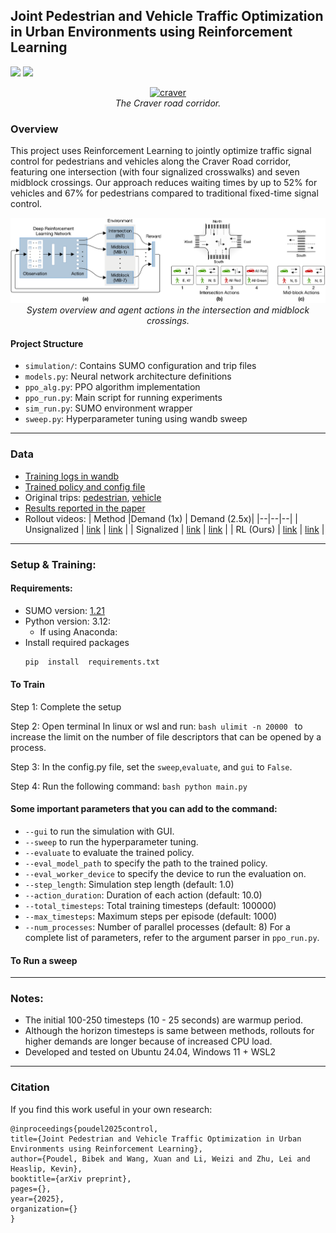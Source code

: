 ## Joint Pedestrian and Vehicle Traffic Optimization in Urban Environments using Reinforcement Learning

<a  href='https://arxiv.org/'><img  src='https://img.shields.io/badge/arXiv--green'></a> <a  href='https://youtu.be/Tec3H72cDT4'><img  src='https://img.shields.io/badge/YouTube--red'></a>

<p align="center">
  <a href="https://youtu.be/Tec3H72cDT4"><img src="https://github.com/poudel-bibek/Urban-Control/blob/main/images/craver_3d.gif" alt="craver" style="width:800px"/></a>
  <br>
  <em>The Craver road corridor.</em>
</p>

### Overview

This project uses Reinforcement Learning to jointly optimize traffic signal control for pedestrians and vehicles along the Craver Road corridor, featuring one intersection (with four signalized crosswalks) and seven midblock crossings. Our approach reduces waiting times by up to 52% for vehicles and 67% for pedestrians compared to traditional fixed-time signal control. 


<p align="center">
  <img src="https://github.com/poudel-bibek/Urban-Control/blob/main/images/system_overview.png" alt="System Overview" style="width:800px"/>
  <br>
  <em>System overview and agent actions in the intersection and midblock crossings.</em>
</p>

 #### Project Structure

-  `simulation/`: Contains SUMO configuration and trip files
-  `models.py`: Neural network architecture definitions
-  `ppo_alg.py`: PPO algorithm implementation
-  `ppo_run.py`: Main script for running experiments
-  `sim_run.py`: SUMO environment wrapper
-  `sweep.py`: Hyperparameter tuning using wandb sweep

---

### Data
- [Training logs in wandb](https://api.wandb.ai/links/Fluidic-city/kt1tlg8f) 
- [Trained policy and config file]()
- Original trips: [pedestrian](), [vehicle]()
- [Results reported in the paper]()
- Rollout videos:
	| Method |Demand (1x)  | Demand (2.5x)| 
	|--|--|--|
	| Unsignalized | [link](https://youtu.be/XWkNqePOXPo) | [link](https://youtu.be/VC9E25Ys5RY) |
	| Signalized | [link](https://youtu.be/j9cxdP3pj_c) | [link](https://youtu.be/JaxmSJG-B5E) |
	| RL (Ours) | [link](https://youtu.be/80-0g7RuBIg)  | [link](https://youtu.be/HHrltmck6l8) |

---

### Setup & Training:

 ####  Requirements:
- SUMO version: [1.21](https://github.com/eclipse-sumo/sumo/releases/tag/v1_21_0)
- Python version: 3.12:
	- If using Anaconda:
- Install required packages
	```bash
	pip  install  requirements.txt
	```

 #### To Train

Step 1: Complete the setup

Step 2: Open terminal In linux or wsl and run:
	```bash
	ulimit -n 20000
	```
to increase the limit on the number of file descriptors that can be opened by a process.

Step 3: In the config.py file, set the `sweep`,`evaluate`, and `gui` to `False`.

Step 4: Run the following command:
	```bash
	python main.py
	```

#### Some important parameters that you can add to the command:
-  `--gui` to run the simulation with GUI.
-  `--sweep` to run the hyperparameter tuning.
-  `--evaluate` to evaluate the trained policy.
-  `--eval_model_path` to specify the path to the trained policy.
-  `--eval_worker_device` to specify the device to run the evaluation on.
-  `--step_length`: Simulation step length (default: 1.0)
-  `--action_duration`: Duration of each action (default: 10.0)
-  `--total_timesteps`: Total training timesteps (default: 100000)
-  `--max_timesteps`: Maximum steps per episode (default: 1000)
-  `--num_processes`: Number of parallel processes (default: 8)
For a complete list of parameters, refer to the argument parser in `ppo_run.py`.

 #### To Run a sweep
 

---
### Notes: 
- The initial 100-250 timesteps (10 - 25 seconds) are warmup period.
- Although the horizon timesteps is same between methods, rollouts for higher demands are longer because of increased CPU load.
- Developed and tested on Ubuntu 24.04, Windows 11 + WSL2

---
### Citation
If you find this work useful in your own research:
```
@inproceedings{poudel2025control,
title={Joint Pedestrian and Vehicle Traffic Optimization in Urban Environments using Reinforcement Learning},
author={Poudel, Bibek and Wang, Xuan and Li, Weizi and Zhu, Lei and Heaslip, Kevin},
booktitle={arXiv preprint},
pages={},
year={2025},
organization={}
}
```


